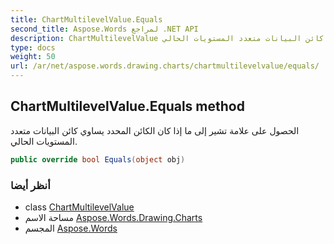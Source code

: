 ```yaml
---
title: ChartMultilevelValue.Equals
second_title: Aspose.Words لمراجع .NET API
description: ChartMultilevelValue طريقة. الحصول على علامة تشير إلى ما إذا كان الكائن المحدد يساوي كائن البيانات متعدد المستويات الحالي.
type: docs
weight: 50
url: /ar/net/aspose.words.drawing.charts/chartmultilevelvalue/equals/
---
```

## ChartMultilevelValue.Equals method

الحصول على علامة تشير إلى ما إذا كان الكائن المحدد يساوي كائن البيانات متعدد المستويات الحالي.

```csharp
public override bool Equals(object obj)
```

### أنظر أيضا

* class [ChartMultilevelValue](../)
* مساحة الاسم [Aspose.Words.Drawing.Charts](../../chartmultilevelvalue/)
* المجسم [Aspose.Words](../../../)


